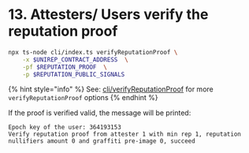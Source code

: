 # 13. Attesters/ Users verify the reputation proof

```bash
npx ts-node cli/index.ts verifyReputationProof \
    -x $UNIREP_CONTRACT_ADDRESS  \
    -pf $REPUTATION_PROOF  \
    -p $REPUTATION_PUBLIC_SIGNALS
```

{% hint style="info" %}
See: [cli/verifyReputationProof](../../cli/reputation-proof.md#verifyreputationproof) for more `verifyReputationProof` options
{% endhint %}

If the proof is verified valid, the message will be printed:

```
Epoch key of the user: 364193153
Verify reputation proof from attester 1 with min rep 1, reputation nullifiers amount 0 and graffiti pre-image 0, succeed
```
